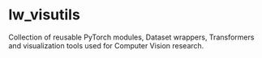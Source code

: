 # lw_visutils
Collection of reusable PyTorch modules, Dataset wrappers, Transformers and 
visualization tools used for Computer Vision research.
